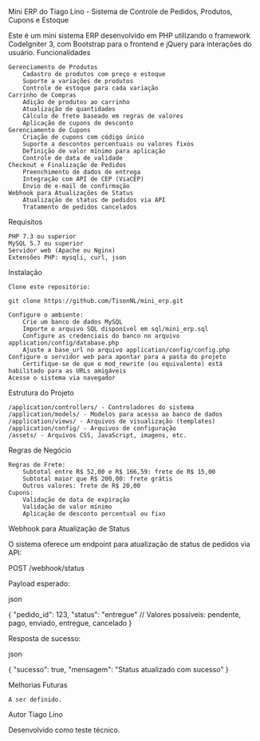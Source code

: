 Mini ERP do Tiago Lino - Sistema de Controle de Pedidos, Produtos, Cupons e Estoque

Este é um mini sistema ERP desenvolvido em PHP utilizando o framework CodeIgniter 3, com Bootstrap para o frontend e jQuery para interações do usuário.
Funcionalidades

    Gerenciamento de Produtos
        Cadastro de produtos com preço e estoque
        Suporte a variações de produtos
        Controle de estoque para cada variação
    Carrinho de Compras
        Adição de produtos ao carrinho
        Atualização de quantidades
        Cálculo de frete baseado em regras de valores
        Aplicação de cupons de desconto
    Gerenciamento de Cupons
        Criação de cupons com código único
        Suporte a descontos percentuais ou valores fixos
        Definição de valor mínimo para aplicação
        Controle de data de validade
    Checkout e Finalização de Pedidos
        Preenchimento de dados de entrega
        Integração com API de CEP (ViaCEP)
        Envio de e-mail de confirmação
    Webhook para Atualizações de Status
        Atualização de status de pedidos via API
        Tratamento de pedidos cancelados

Requisitos

    PHP 7.3 ou superior
    MySQL 5.7 ou superior
    Servidor web (Apache ou Nginx)
    Extensões PHP: mysqli, curl, json

Instalação

    Clone este repositório:

    git clone https://github.com/TisenNL/mini_erp.git

    Configure o ambiente:
        Crie um banco de dados MySQL
        Importe o arquivo SQL disponível em sql/mini_erp.sql
        Configure as credenciais do banco no arquivo application/config/database.php
        Ajuste a base_url no arquivo application/config/config.php
    Configure o servidor web para apontar para a pasta do projeto
        Certifique-se de que o mod_rewrite (ou equivalente) está habilitado para as URLs amigáveis
    Acesse o sistema via navegador

Estrutura do Projeto

    /application/controllers/ - Controladores do sistema
    /application/models/ - Modelos para acesso ao banco de dados
    /application/views/ - Arquivos de visualização (templates)
    /application/config/ - Arquivos de configuração
    /assets/ - Arquivos CSS, JavaScript, imagens, etc.

Regras de Negócio

    Regras de Frete:
        Subtotal entre R$ 52,00 e R$ 166,59: frete de R$ 15,00
        Subtotal maior que R$ 200,00: frete grátis
        Outros valores: frete de R$ 20,00
    Cupons:
        Validação de data de expiração
        Validação de valor mínimo
        Aplicação de desconto percentual ou fixo

Webhook para Atualização de Status

O sistema oferece um endpoint para atualização de status de pedidos via API:

POST /webhook/status

Payload esperado:

json

{
  "pedido_id": 123,
  "status": "entregue" // Valores possíveis: pendente, pago, enviado, entregue, cancelado
}

Resposta de sucesso:

json

{
  "sucesso": true,
  "mensagem": "Status atualizado com sucesso"
}

Melhorias Futuras

    A ser definido.

Autor
Tiago Lino

Desenvolvido como teste técnico.
